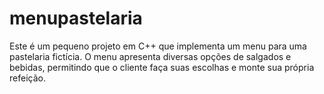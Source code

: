 # menupastelaria
Este é um pequeno projeto em C++ que implementa um menu para uma pastelaria fictícia. O menu apresenta diversas opções de salgados e bebidas, permitindo que o cliente faça suas escolhas e monte sua própria refeição.
